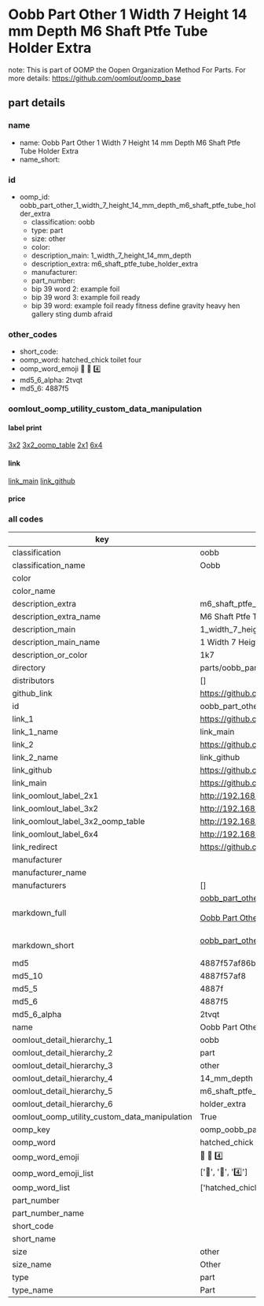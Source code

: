 # Oobb Part Other 1 Width 7 Height 14 mm Depth M6 Shaft Ptfe Tube Holder Extra  

note: This is part of OOMP the Oopen Organization Method For Parts. For more details: https://github.com/oomlout/oomp_base

##  part details
  







### name
* name: Oobb Part Other 1 Width 7 Height 14 mm Depth M6 Shaft Ptfe Tube Holder Extra
* name_short: 
### id
* oomp_id: oobb_part_other_1_width_7_height_14_mm_depth_m6_shaft_ptfe_tube_holder_extra
  * classification: oobb
  * type: part
  * size: other
  * color: 
  * description_main: 1_width_7_height_14_mm_depth
  * description_extra: m6_shaft_ptfe_tube_holder_extra
  * manufacturer: 
  * part_number: 
  * bip 39 word 2: example foil
  * bip 39 word 3: example foil ready
  * bip 39 word: example foil ready fitness define gravity heavy hen gallery sting dumb afraid

### other_codes
* short_code: 
* oomp_word: hatched_chick toilet four
* oomp_word_emoji :hatched_chick: :toilet: :four:
* md5_6_alpha: 2tvqt
* md5_6: 4887f5






### oomlout_oomp_utility_custom_data_manipulation
#### label print
[3x2](http://192.168.1.245:1112/?label=oomp%202tvqt)
[3x2_oomp_table](http://192.168.1.108:1112/?label=oomp%202tvqt)
[2x1](http://192.168.1.242:1112/?label=oomp%202tvqt)
[6x4](http://192.168.1.55:1112/?label=oomp%202tvqt)    

#### link

[link_main](https://github.com/oomlout/oomlout_oomp_version_1_messy/tree/main/parts/oobb_part_other_1_width_7_height_14_mm_depth_m6_shaft_ptfe_tube_holder_extra) [link_github](https://github.com/oomlout/oomlout_oomp_version_1_messy/tree/main/parts/oobb_part_other_1_width_7_height_14_mm_depth_m6_shaft_ptfe_tube_holder_extra)                             

#### price







### all codes 
| key | value |  
| --- | --- |  
| classification | oobb |  
| classification_name | Oobb |  
| color |  |  
| color_name |  |  
| description_extra | m6_shaft_ptfe_tube_holder_extra |  
| description_extra_name | M6 Shaft Ptfe Tube Holder Extra |  
| description_main | 1_width_7_height_14_mm_depth |  
| description_main_name | 1 Width 7 Height 14 mm Depth |  
| description_or_color | 1k7 |  
| directory | parts/oobb_part_other_1_width_7_height_14_mm_depth_m6_shaft_ptfe_tube_holder_extra |  
| distributors | [] |  
| github_link | https://github.com/oomlout/oomlout_oomp_part_src/tree/main/parts/oobb_part_other_1_width_7_height_14_mm_depth_m6_shaft_ptfe_tube_holder_extra |  
| id | oobb_part_other_1_width_7_height_14_mm_depth_m6_shaft_ptfe_tube_holder_extra |  
| link_1 | https://github.com/oomlout/oomlout_oomp_version_1_messy/tree/main/parts/oobb_part_other_1_width_7_height_14_mm_depth_m6_shaft_ptfe_tube_holder_extra |  
| link_1_name | link_main |  
| link_2 | https://github.com/oomlout/oomlout_oomp_version_1_messy/tree/main/parts/oobb_part_other_1_width_7_height_14_mm_depth_m6_shaft_ptfe_tube_holder_extra |  
| link_2_name | link_github |  
| link_github | https://github.com/oomlout/oomlout_oomp_version_1_messy/tree/main/parts/oobb_part_other_1_width_7_height_14_mm_depth_m6_shaft_ptfe_tube_holder_extra |  
| link_main | https://github.com/oomlout/oomlout_oomp_version_1_messy/tree/main/parts/oobb_part_other_1_width_7_height_14_mm_depth_m6_shaft_ptfe_tube_holder_extra |  
| link_oomlout_label_2x1 | http://192.168.1.242:1112/?label=oomp%202tvqt |  
| link_oomlout_label_3x2 | http://192.168.1.245:1112/?label=oomp%202tvqt |  
| link_oomlout_label_3x2_oomp_table | http://192.168.1.108:1112/?label=oomp%202tvqt |  
| link_oomlout_label_6x4 | http://192.168.1.55:1112/?label=oomp%202tvqt |  
| link_redirect | https://github.com/oomlout/oomlout_oomp_version_1_messy/tree/main/parts/oobb_part_other_1_width_7_height_14_mm_depth_m6_shaft_ptfe_tube_holder_extra |  
| manufacturer |  |  
| manufacturer_name |  |  
| manufacturers | [] |  
| markdown_full | [oobb_part_other_1_width_7_height_14_mm_depth_m6_shaft_ptfe_tube_holder_extra](none)<br>[](none)<br>[Oobb Part Other 1 Width 7 Height 14 Mm Depth M6 Shaft Ptfe Tube Holder Extra](none)<br><br> |  
| markdown_short | [oobb_part_other_1_width_7_height_14_mm_depth_m6_shaft_ptfe_tube_holder_extra](none)<br><br> |  
| md5 | 4887f57af86b2d4d981cc57f65969a73 |  
| md5_10 | 4887f57af8 |  
| md5_5 | 4887f |  
| md5_6 | 4887f5 |  
| md5_6_alpha | 2tvqt |  
| name | Oobb Part Other 1 Width 7 Height 14 mm Depth M6 Shaft Ptfe Tube Holder Extra |  
| oomlout_detail_hierarchy_1 | oobb |  
| oomlout_detail_hierarchy_2 | part |  
| oomlout_detail_hierarchy_3 | other |  
| oomlout_detail_hierarchy_4 | 14_mm_depth |  
| oomlout_detail_hierarchy_5 | m6_shaft_ptfe_tube |  
| oomlout_detail_hierarchy_6 | holder_extra |  
| oomlout_oomp_utility_custom_data_manipulation | True |  
| oomp_key | oomp_oobb_part_other_1_width_7_height_14_mm_depth_m6_shaft_ptfe_tube_holder_extra |  
| oomp_word | hatched_chick toilet four |  
| oomp_word_emoji | :hatched_chick: :toilet: :four: |  
| oomp_word_emoji_list | [':hatched_chick:', ':toilet:', ':four:'] |  
| oomp_word_list | ['hatched_chick', 'toilet', 'four'] |  
| part_number |  |  
| part_number_name |  |  
| short_code |  |  
| short_name |  |  
| size | other |  
| size_name | Other |  
| type | part |  
| type_name | Part |  
